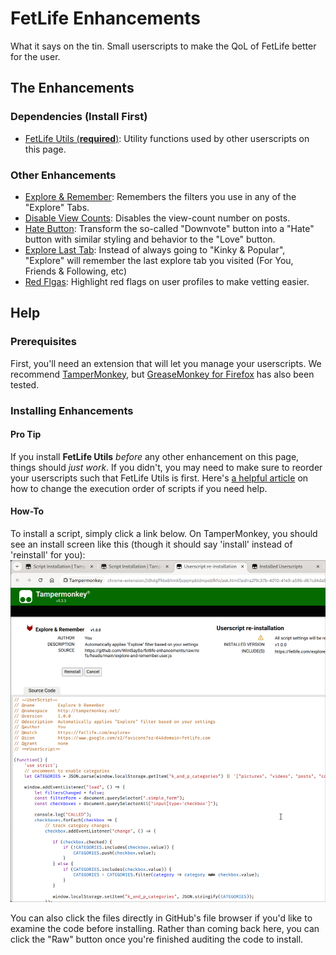 # FetLife Enhancements
What it says on the tin. Small userscripts to make the QoL of FetLife better for the user.

## The Enhancements
### Dependencies (Install First)
- [FetLife Utils (**required**)](https://github.com/WinISaySo/fetlife-enhancements/raw/refs/heads/main/fetlife-utils.user.js): Utility functions used by other userscripts on this page. 

### Other Enhancements
- [Explore & Remember](https://github.com/WinISaySo/fetlife-enhancements/raw/refs/heads/main/explore-and-remember.user.js): Remembers the filters you use in any of the "Explore" Tabs.
- [Disable View Counts](https://github.com/WinISaySo/fetlife-enhancements/raw/refs/heads/main/disable-view-counts.user.js): Disables the view-count number on posts.
- [Hate Button](https://github.com/WinISaySo/fetlife-enhancements/raw/refs/heads/main/hate-button.user.js): Transform the so-called "Downvote" button into a "Hate" button with similar styling and behavior to the "Love" button.
- [Explore Last Tab](https://github.com/WinISaySo/fetlife-enhancements/raw/refs/heads/main/explore-last-tab.user.js): Instead of always going to "Kinky & Popular", "Explore" will remember the last explore tab you visited (For You, Friends & Following, etc)
- [Red Flgas](https://github.com/WinISaySo/fetlife-enhancements/raw/refs/heads/main/red-flags.user.js): Highlight red flags on user profiles to make vetting easier.

## Help 
### Prerequisites
First, you'll need an extension that will let you manage your userscripts. We recommend [TamperMonkey](https://www.tampermonkey.net/), but [GreaseMonkey for Firefox](https://addons.mozilla.org/en-US/firefox/addon/greasemonkey/) has also been tested.

### Installing Enhancements
#### Pro Tip
If you install **FetLife Utils** *before* any other enhancement on this page, things should *just work*. If you didn't, you may need to make sure to reorder your userscripts such that FetLife Utils is first. Here's [a helpful article](https://www.mturkcrowd.com/threads/how-to-change-execution-order-of-userscripts-and-customize-excluded-pages.152/) on how to change the execution order of scripts if you need help.

#### How-To
To install a script, simply click a link below. On TamperMonkey, you should see an install screen like this (though it should say 'install' instead of 'reinstall' for you):
![Installation Screenshot](screenshot.png)

You can also click the files directly in GitHub's file browser if you'd like to
examine the code before installing. Rather than coming back here, you can click
the "Raw" button once you're finished auditing the code to install.

